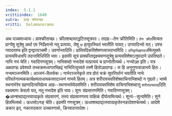 ```yaml
---
index:  5.1.1
vrittiindex:  1640
sutra:  प्राक् क्रीताच्छः
vritti:  balamanorama 
---
```


अथ पञ्चमाध्यायः। प्राक्क्रीताच्छः। क्रीतशब्दस्तद्धटितसूत्रपरः। तदाह--तेन क्रीतिमिति। `तेन क्रीत`मित्यतः प्राग्येषु सूत्रेषु अर्था एव निर्देक्ष्यन्ते नतु प्रत्ययाः, तेशु `छ` इत्युपस्थितं भवतीति यावत्। उगवादिभ्यो यत्। उश्च गवादयश्च इति द्वन्द्वात्पञ्चमी। उवर्णान्तादिति। प्रातिपदिकविशेषणत्वात्तदन्तविदिः। `उगिद्वर्णग्रहणवर्ज`मित्युक्तेः प्रत्ययविधावपि तदन्तविधिरिति भावः। इदमपि सूत्रं प्राक्कीताद्वक्ष्यमाणसूत्रेषु प्रत्ययविशेषाऽनुपादाने उपतिष्ठते। नाभि नभं चेति। गवादिगणसूत्रम्। नाभिशब्दो नभादेशं यत्प्रत्ययं च प्राप्नोतीत्यर्थः। नभ्योऽक्ष इति। यत्र अक्षदण्डः प्रवेश्यते तच्चक्रमध्यगतच्छिद्रं नाभिरित्युच्यते तस्मै हितोऽक्षदण्डः। स हि अनुगुणत्वान्नाभये हितः। नभ्यमञ्जनमिति। अञ्जनं-तैलसेकः। नाभेरञ्जनेकृते तत्र प्रोतं चक्रं सुपरिवर्तनं भवतीति नाभेः परिवर्तनात्मककार्यक्षमताधायकत्वादञ्जनं नाभये हितम्। अत्र शरीरावयवविशेषवाचिनाभिशब्दो न गृह्यते। भाष्ये रथनाभेरेव ग्रहणादित्यभिप्रेत्य आह--रथनाभावेवेदममिति। शरीरावयवविशेष वाचिनाभिशब्दात्तु `शरीरावयवाद्य`दिति वक्ष्यमाणः केवलो यत्, नतु नभादेश इति भावः। शुनः संप्रसारणमिति। गवादिगणसूत्रम्। �आन्शब्दाद्यत्स्यात्प्रकृतेः संप्रसारणं, तस्य संप्रसारणस्य पाक्षिकं दीर्घत्वमित्यर्थः। शून्यं--शुन्यमिति। शुने हितमित्यर्थः। ऊधसोऽनङ् चेति। इदमपि गणसूत्रम्। ऊधश्शब्दाद्यत्स्यात्प्रकृतेरनङादेशश्चेत्यर्थः। आदेशे ङकार इत्, नकारादकार उच्चारणार्थः, ङित्त्वादन्तादेशः। 

